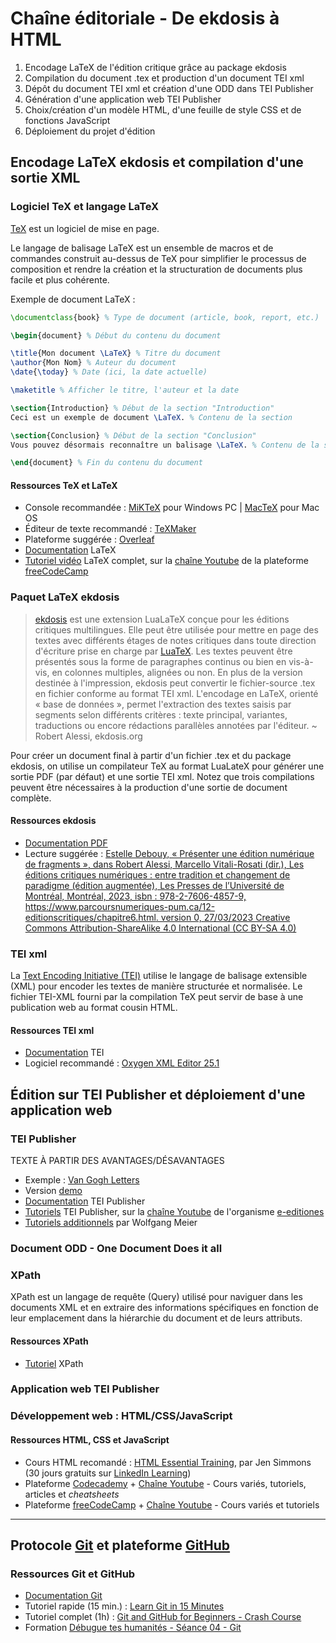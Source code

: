 # Chaîne éditoriale - De ekdosis à HTML

1. Encodage LaTeX de l'édition critique grâce au package ekdosis
2. Compilation du document .tex et production d'un document TEI xml
3. Dépôt du document TEI xml et création d'une ODD dans TEI Publisher
4. Génération d'une application web TEI Publisher 
5. Choix/création d'un modèle HTML, d'une feuille de style CSS et de fonctions JavaScript 
6. Déploiement du projet d'édition

## Encodage LaTeX ekdosis et compilation d'une sortie XML

### Logiciel TeX et langage LaTeX

[TeX](https://fr.wikipedia.org/wiki/TeX#:~:text=TeX%20est%20un%20système%20logiciel,%27édition%20de%20l%27époque.) est un logiciel de mise en page.

Le langage de balisage LaTeX est un ensemble de macros et de commandes construit au-dessus de TeX pour simplifier le processus de composition et rendre la création et la structuration de documents plus facile et plus cohérente. 

Exemple de document LaTeX :

```latex
\documentclass{book} % Type de document (article, book, report, etc.)

\begin{document} % Début du contenu du document

\title{Mon document \LaTeX} % Titre du document
\author{Mon Nom} % Auteur du document
\date{\today} % Date (ici, la date actuelle)

\maketitle % Afficher le titre, l'auteur et la date

\section{Introduction} % Début de la section "Introduction"
Ceci est un exemple de document \LaTeX. % Contenu de la section

\section{Conclusion} % Début de la section "Conclusion"
Vous pouvez désormais reconnaître un balisage \LaTeX. % Contenu de la section

\end{document} % Fin du contenu du document
```



#### Ressources TeX et LaTeX

- Console recommandée : [MiKTeX](https://miktex.org/download) pour Windows PC | [MacTeX](https://tug.org/mactex/mactex-download.html) pour Mac OS
- Éditeur de texte recommandé : [TeXMaker](https://www.xm1math.net/texmaker/)
- Plateforme suggérée : [Overleaf](https://fr.overleaf.com)
- [Documentation](https://fr.overleaf.com/learn) LaTeX
- [Tutoriel vidéo](https://www.youtube.com/watch?v=ydOTMQC7np0&t=11522s) LaTeX complet, sur la [chaîne Youtube](https://www.youtube.com/@freecodecamp) de la plateforme [freeCodeCamp](https://www.freecodecamp.org)

### Paquet LaTeX ekdosis

> [ekdosis](http://www.ekdosis.org/fr/index.html) est une extension LuaLaTeX conçue pour les éditions critiques multilingues. Elle peut être utilisée pour mettre en page des textes avec différents étages de notes critiques dans toute direction d'écriture prise en charge par [LuaTeX](https://www.luatex.org//). Les textes peuvent être présentés sous la forme de paragraphes continus ou bien en vis-à-vis, en colonnes multiples, alignées ou non. En plus de la version destinée à l'impression, ekdosis peut convertir le fichier-source .tex en fichier conforme au format TEI xml. L'encodage en LaTeX, orienté « base de données », permet l'extraction des textes saisis par segments selon différents critères : texte principal, variantes, traductions ou encore rédactions parallèles annotées par l'éditeur. 
> ~ Robert Alessi, ekdosis.org

Pour créer un document final à partir d'un fichier .tex et du package ekdosis, on utilise un compilateur TeX au format LuaLateX pour générer une sortie PDF (par défaut) et une sortie TEI xml. Notez que trois compilations peuvent être nécessaires à la production d'une sortie de document complète.

#### Ressources ekdosis

- [Documentation PDF](https://ctan.mirror.rafal.ca/macros/luatex/latex/ekdosis/ekdosis.pdf)
- Lecture suggérée : [Estelle Debouy, « Présenter une édition numérique de fragments », dans Robert Alessi, Marcello Vitali-Rosati (dir.), Les éditions critiques numériques : entre tradition et changement de paradigme (édition augmentée), Les Presses de l’Université de Montréal, Montréal, 2023, isbn : 978-2-7606-4857-9, https://www.parcoursnumeriques-pum.ca/12-editionscritiques/chapitre6.html. version 0, 27/03/2023 Creative Commons Attribution-ShareAlike 4.0 International (CC BY-SA 4.0)](https://www.parcoursnumeriques-pum.ca/12-editionscritiques/chapitre6.html)

### TEI xml

La [Text Encoding Initiative (TEI)](https://tei-c.org) utilise le langage de balisage extensible (XML) pour encoder les textes de manière structurée et normalisée. Le fichier TEI-XML fourni par la compilation TeX peut servir de base à une publication web au format cousin HTML. 

#### Ressources TEI xml

- [Documentation](https://tei-c.org/release/doc/tei-p5-doc/fr/html/index.html) TEI
- Logiciel recommandé : [Oxygen XML Editor 25.1](https://www.oxygenxml.com)

## Édition sur TEI Publisher et déploiement d'une application web

### TEI Publisher

TEXTE À PARTIR DES AVANTAGES/DÉSAVANTAGES

- Exemple : [Van Gogh Letters](https://teipublisher.com/exist/apps/vangogh/index.html)
- Version [demo](https://teipublisher.com/exist/apps/tei-publisher/index.html)
- [Documentation](https://teipublisher.com/exist/apps/tei-publisher/doc/documentation.xml?odd=docbook&view=div) TEI Publisher
- [Tutoriels](https://www.youtube.com/watch?v=QuWrfAS2SWM&list=PLx8WACGMjM7mmlJXUW-SdEKw9pEBNMzfW) TEI Publisher, sur la [chaîne Youtube](https://www.youtube.com/@e-editiones8339) de l'organisme [e-editiones](https://www.e-editiones.org)
- [Tutoriels additionnels](https://www.youtube.com/@wolfgangmm) par Wolfgang Meier

### Document ODD - One Document Does it all

### XPath

XPath est un langage de requête (Query) utilisé pour naviguer dans les documents XML et en extraire des informations spécifiques en fonction de leur emplacement dans la hiérarchie du document et de leurs attributs. 

#### Ressources XPath

- [Tutoriel](https://www.w3schools.com/xml/xpath_intro.asp) XPath

### Application web TEI Publisher

### Développement web : HTML/CSS/JavaScript

#### Ressources HTML, CSS et JavaScript

- Cours HTML recomandé : [HTML Essential Training](https://www.linkedin.com/learning/html-essential-training-4), par Jen Simmons (30 jours gratuits sur [LinkedIn Learning](https://www.linkedin.com/learning/)) 
- Plateforme [Codecademy](https://www.codecademy.com/learn) + [Chaîne Youtube](https://www.youtube.com/@codecademy) - Cours variés, tutoriels, articles et *cheatsheets*
- Plateforme [freeCodeCamp](https://www.freecodecamp.org) + [Chaîne Youtube](https://www.youtube.com/@freecodecamp) - Cours variés et tutoriels

___

## Protocole [Git](https://git-scm.com) et plateforme [GitHub](https://github.com)

### Ressources Git et GitHub

- [Documentation Git](https://git-scm.com/doc)
- Tutoriel rapide (15 min.) : [Learn Git in 15 Minutes](https://www.youtube.com/watch?v=USjZcfj8yxE&list=PLAm2x6UxYwofxbHESgByJRUm0KP9KIs7h&index=23)
- Tutoriel complet (1h) : [Git and GitHub for Beginners - Crash Course](https://www.youtube.com/watch?v=RGOj5yH7evk&list=PLAm2x6UxYwofxbHESgByJRUm0KP9KIs7h&index=26)
- Formation [Débugue tes humanités - Séance 04 - Git](https://debugue.ecrituresnumeriques.ca/seance-04-git/presentation.html#/)
